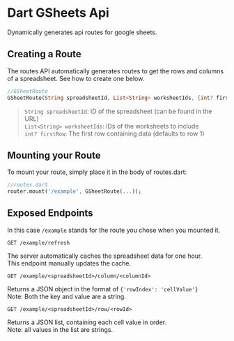 # Dart GSheets Api

Dynamically generates api routes for google sheets.

## Creating a Route

The routes API automatically generates routes to get the rows and columns of a spreadsheet. See how to create one below.

```dart
//GSheetRoute
GSheetRoute(String spreadsheetId, List<String> worksheetIds, {int? firstRow})
```

> `String spreadsheetId`: ID of the spreadsheet (can be found in the URL)  
`List<String> worksheetIds`: IDs of the worksheets to include  
`int? firstRow`: The first row containing data (defaults to row 1)


## Mounting your Route

To mount your route, simply place it in the body of routes.dart:

```dart
//routes.dart
router.mount('/example', GSheetRoute(...));
```

## Exposed Endpoints

In this case `/example` stands for the route you chose when you mounted it.

`GET /example/refresh`

The server automatically caches the spreadsheet data for one hour.  
This endpoint manually updates the cache.

`GET /example/<spreadsheetId>/column/<columnId>`

Returns a JSON object in the format of `{'rowIndex': 'cellValue'}`  
Note: Both the key and value are a string.

`GET /example/<spreadsheetId>/row/<rowId>`

Returns a JSON list, containing each cell value in order.  
Note: all values in the list are strings.
